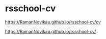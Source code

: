 # rsschool-cv
https://RamanNovikau.github.io/rsschool-cv/cv

https://RamanNovikau.github.io/rsschool-cv/
